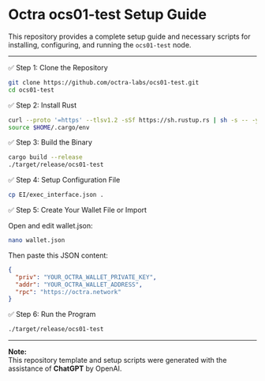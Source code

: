 # Octra ocs01-test Setup Guide

This repository provides a complete setup guide and necessary scripts for installing, configuring, and running the `ocs01-test` node.

---

✅ Step 1: Clone the Repository

```bash
git clone https://github.com/octra-labs/ocs01-test.git
cd ocs01-test
```

✅ Step 2: Install Rust

```bash
curl --proto '=https' --tlsv1.2 -sSf https://sh.rustup.rs | sh -s -- -y
source $HOME/.cargo/env
```

✅ Step 3: Build the Binary

```bash
cargo build --release
./target/release/ocs01-test
```

✅ Step 4: Setup Configuration File

```bash
cp EI/exec_interface.json .
```

✅ Step 5: Create Your Wallet File or Import

Open and edit wallet.json:

```bash
nano wallet.json
```

Then paste this JSON content:

```json
{
  "priv": "YOUR_OCTRA_WALLET_PRIVATE_KEY",
  "addr": "YOUR_OCTRA_WALLET_ADDRESS",
  "rpc": "https://octra.network"
}
```

✅ Step 6: Run the Program

```bash
./target/release/ocs01-test
```

---

**Note:**  
This repository template and setup scripts were generated with the assistance of **ChatGPT** by OpenAI.
